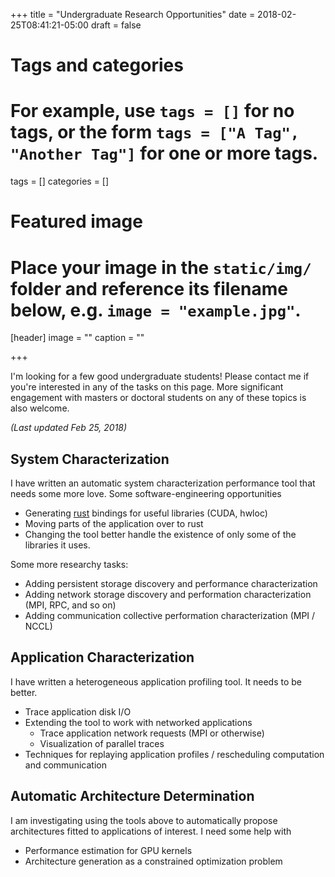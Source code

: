 +++
title = "Undergraduate Research Opportunities"
date = 2018-02-25T08:41:21-05:00
draft = false

# Tags and categories
# For example, use `tags = []` for no tags, or the form `tags = ["A Tag", "Another Tag"]` for one or more tags.
tags = []
categories = []

# Featured image
# Place your image in the `static/img/` folder and reference its filename below, e.g. `image = "example.jpg"`.
[header]
image = ""
caption = ""

+++

I'm looking for a few good undergraduate students! Please contact me if you're interested in any of the tasks on this page.
More significant engagement with masters or doctoral students on any of these topics is also welcome.

*(Last updated Feb 25, 2018)*

## System Characterization

I have written an automatic system characterization performance tool that needs some more love. Some software-engineering opportunities

* Generating [rust](https://www.rust-lang.org) bindings for useful libraries (CUDA, hwloc)
* Moving parts of the application over to rust
* Changing the tool better handle the existence of only some of the libraries it uses.

Some more researchy tasks:

* Adding persistent storage discovery and performance characterization 
* Adding network storage discovery and performation characterization (MPI, RPC, and so on)
* Adding communication collective performation characterization (MPI / NCCL)

## Application Characterization

I have written a heterogeneous application profiling tool. It needs to be better.

* Trace application disk I/O
* Extending the tool to work with networked applications
    * Trace application network requests (MPI or otherwise)
    * Visualization of parallel traces
* Techniques for replaying application profiles / rescheduling computation and communication

## Automatic Architecture Determination

I am investigating using the tools above to automatically propose architectures fitted to applications of interest. I need some help with

* Performance estimation for GPU kernels
* Architecture generation as a constrained optimization problem

